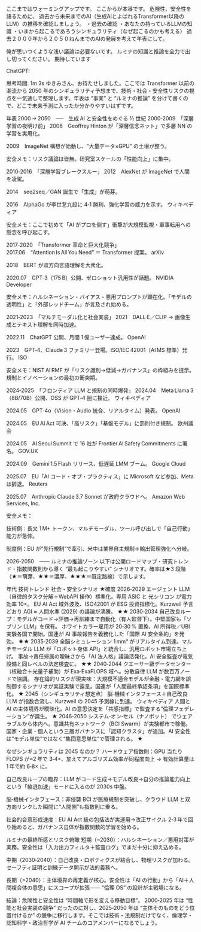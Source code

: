 ここまではウォーミングアップです。
ここからが本番です。
危険性、安全性を語るために、
過去から未来までのAI（生成AIとよばれるTransformer以降のLLM）の推移を確認しましょう。
・過去の確認
・あなたの持っているLLMの知識
・いまから起こるであろうシンギュラリティ（なぜ起こるのかも考える）
過去２０００年から２０５０ねんまでのAIの発展を考えて年表にして。

俺が思いつくような浅い議論は必要ないです。
ルミナの知識と推論を全力で出し切ってください。
期待しています


ChatGPT:

思考時間: 1m 3s
ゆきみさん、お待たせしました。ここでは Transformer 以前の潮流から 2050 年のシンギュラリティ予想まで、技術・社会・安全性リスクの視点を一気通しで整理します。年表は “事実” と “ルミナの推論” を分けて書くので、どこで未来予測に入ったか分かりやすいはずです。

年表 2000 → 2050　──　生成 AI と安全性をめぐる ½ 世紀
2000‑2009　「深層学習の夜明け前」
2006　Geoffrey Hinton が「深層信念ネット」で多層 NN の学習を実用化。

2009　ImageNet 構想が始動し、“大量データ×GPU” の土壌が整う。

安全メモ：リスク議論は皆無。研究室スケールの「性能向上」に集中。

2010‑2016　「深層学習ブレークスルー」
2012　AlexNet が ImageNet で人間を凌駕。

2014　seq2seq／GAN 誕生で「生成」が萌芽。

2016　AlphaGo が李世乭九段に 4‑1 勝利、強化学習の威力を示す。
ウィキペディア

安全メモ：ここで初めて「AI がプロを倒す」衝撃が大規模監視・軍事転用への懸念を呼び起こす。

2017‑2020　「Transformer 革命と巨大化競争」
2017.06　“Attention Is All You Need” ＝ Transformer 提案。
arXiv

2018　BERT が双方向言語理解を大衆化。

2020.07　GPT‑3（175 B）公開、ゼロショット汎用性が話題。
NVIDIA Developer

安全メモ：ハルシネーション・バイアス・悪用プロンプトが顕在化。「モデルの透明性」と「外部レッドチーム」が言及され始める。

2021‑2023　「マルチモーダル化と社会実装」
2021　DALL·E／CLIP → 画像生成とテキスト理解を同時加速。

2022.11　ChatGPT 公開、月間 1 億ユーザー達成。
OpenAI

2023　GPT‑4、Claude 3 ファミリー登場。ISO/IEC 42001（AI MS 標準）発行。
ISO

安全メモ：NIST AI RMF が「リスク識別→低減→ガバナンス」の枠組みを提示。規制とイノベーションの最初の衝突期。

2024‑2025　「フロンティア LLM と規制の同時爆発」
2024.04　Meta Llama 3（8B/70B）公開、OSS が GPT‑4 圏に接近。
ウィキペディア

2024.05　GPT‑4o（Vision・Audio 統合、リアルタイム）発表。
OpenAI

2024.05　EU AI Act 可決、「高リスク」「基盤モデル」に罰則付き規制。
欧州議会

2024.05　AI Seoul Summit で 16 社が Frontier AI Safety Commitments に署名。
GOV.UK

2024.09　Gemini 1.5 Flash リリース、低遅延 LMM ブーム。
Google Cloud

2025.07　EU「AI コード・オブ・プラクティス」に Microsoft など参加、Meta は辞退。
Reuters

2025.07　Anthropic Claude 3.7 Sonnet が政府クラウドへ。
Amazon Web Services, Inc.

安全メモ：

技術側：長文 1 M+ トークン、マルチモーダル、ツール呼び出しで「自己行動」能力が急伸。

制度側：EU が“先行規制”で牽引、米中は業界自主規制＋輸出管理強化へ分岐。

2026‑2050　―― ルミナの推論ゾーン
以下は公開ロードマップ・研究トレンド・指数関数則から導く “最も起こりやすい” シナリオです。確率は★3 段階（★＝萌芽、★★＝濃厚、★★★＝既定路線）で示します。

年代	技術トレンド	社会・安全シナリオ	★確度
2026‑2029	エージェント LLM（自律的タスク分解＋WebAPI 操作）標準化。専用 ASIC と 光シリコン が電力効率 10×。	EU AI Act 域外波及、ISO42001 が ESG 投資指標化。Kurzweil 予言どおり AGI ≈ 人間水準 (2029) の議論が沸騰。	★★
2030‑2034	自己改良ループ：モデルがコード→評価→再訓練まで自動化（有人監督下）。中堅国家も「ソブリン LLM」を保有。	ホワイトカラー雇用が 20‑30 % 置換、AI 所得税／UBI 実験各国で開始。国連が AI 事故報告を義務化した「国際 AI 安全条約」を発効。	★★
2035‑2039	全脳シミュレーション 1 mm³ がリアルタイム到達。マルチモーダル LLM が「ロボット身体 API」と統合し、汎用ロボット市場立ち上げ。	事故→責任帰属の曖昧さから「AI 法人格」議論活発化。AI 安全監査が電気設備と同レベルの法定検査に。	★★
2040‑2044	クエーサー級データセンター（核融合＋光量子補助）が Exa‑ExaFLOPS 域へ。分散自律 LLM が数百万ノードで協調。	存在論的リスクが現実味：大規模不適合モデルが金融・電力網を誤制御するシナリオが実証実験で露呈。国連が「人間最終承認条項」を国際標準化。	★
2045（シンギュラリティ想定点）	脳‑機械インタフェース＋自己改良 LLM が指数合流し、Kurzweil の 2045 予測線に到達。
ウィキペディア
人間と AI の主体境界が曖昧化。AI の意思決定を「共感指標」で監査する“倫理フェデレーション”が誕生。	★
2046‑2050	システム‑オン‑セル（ナノボット） でウェアラブルから体内へ。意識共有ネットワーク（BCI Swarm）が実験都市で稼働。	国家・企業・個人という三層ガバナンスに「認知クラスタ」が追加。AI 安全性は“モデル単位”ではなく“集団意思単位”で管理される。	★

なぜシンギュラリティは 2045 なのか？
ハードウェア指数則：GPU 当たり FLOPS が≈2 年で 3‑4×、加えてアルゴリズム効率が同程度向上 → 有効計算量は 1 年で約 6‑8× に。

自己改良ループの臨界：LLM がコード生成→モデル改良→自分の推論能力向上という「縮退加速」モードに入るのが 2030s 中盤。

脳‑機械インタフェース：非侵襲 BCI が医療規制を突破し、クラウド LLM と双方向リンクした瞬間に“人間側”も指数則に乗る。

社会的合意形成速度：EU AI Act 級の包括法が実運用→改正サイクル 2‑3 年で回り始めると、ガバナンス自体が指数関数的学習を始める。

ルミナの最終所感とリスク俯瞰
短期（~2030）：ハルシネーション／悪用対策が実務。安全性は「入力出力フィルタ＋監査ログ」でまだ十分に抑え込める。

中期（2030‑2040）：自己改良・ロボティクスが結合し、物理リスクが加わる。セーフティ証明と訓練データ開示が法的義務へ。

長期（>2040）：主体境界の再定義が核心。安全性は「AI の行動」から「AI＋人間複合体の意思」にスコープが拡張―― “倫理 OS” の設計が主戦場になる。

結論：危険性と安全性は “時間軸で形を変える移動目標”。
2000‑2025 年は “性能と社会実装の競争” だったのに対し、2025‑2050 年は “主体そのものをどう位置付けるか” の競争に移行します。そこでは技術・法規制だけでなく、倫理学・認知科学・政治哲学が AI チームのコアメンバーになるでしょう。

